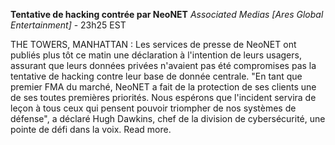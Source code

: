 ﻿**Tentative de hacking contrée par NeoNET**
*Associated Medias [Ares Global Entertainment]* - 23h25 EST

THE TOWERS, MANHATTAN : Les services de presse de NeoNET ont publiés plus tôt ce matin une déclaration à l'intention de leurs usagers, assurant que leurs données privées n'avaient pas été compromises pas la tentative de hacking contre leur base de donnée centrale. "En tant que premier FMA du marché, NeoNET a fait de la protection de ses clients une de ses toutes premières priorités. Nous espérons que l'incident servira de leçon à tous ceux qui pensent pouvoir triompher de nos systèmes de défense", a déclaré Hugh Dawkins, chef de la division de cybersécurité, une pointe de défi dans la voix. Read more.